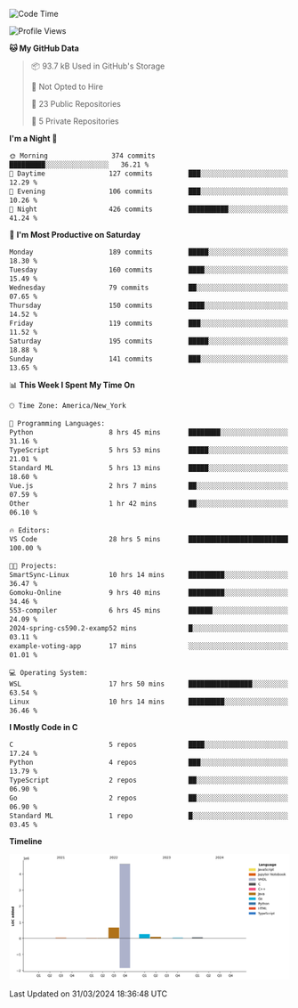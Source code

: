 <!--START_SECTION:waka-->
![Code Time](http://img.shields.io/badge/Code%20Time-158%20hrs%2043%20mins-blue)

![Profile Views](http://img.shields.io/badge/Profile%20Views-1-blue)

**🐱 My GitHub Data** 

> 📦 93.7 kB Used in GitHub's Storage 
 > 
> 🚫 Not Opted to Hire
 > 
> 📜 23 Public Repositories 
 > 
> 🔑 5 Private Repositories 
 > 
**I'm a Night 🦉** 

```text
🌞 Morning                374 commits         █████████░░░░░░░░░░░░░░░░   36.21 % 
🌆 Daytime                127 commits         ███░░░░░░░░░░░░░░░░░░░░░░   12.29 % 
🌃 Evening                106 commits         ███░░░░░░░░░░░░░░░░░░░░░░   10.26 % 
🌙 Night                  426 commits         ██████████░░░░░░░░░░░░░░░   41.24 % 
```
📅 **I'm Most Productive on Saturday** 

```text
Monday                   189 commits         █████░░░░░░░░░░░░░░░░░░░░   18.30 % 
Tuesday                  160 commits         ████░░░░░░░░░░░░░░░░░░░░░   15.49 % 
Wednesday                79 commits          ██░░░░░░░░░░░░░░░░░░░░░░░   07.65 % 
Thursday                 150 commits         ████░░░░░░░░░░░░░░░░░░░░░   14.52 % 
Friday                   119 commits         ███░░░░░░░░░░░░░░░░░░░░░░   11.52 % 
Saturday                 195 commits         █████░░░░░░░░░░░░░░░░░░░░   18.88 % 
Sunday                   141 commits         ███░░░░░░░░░░░░░░░░░░░░░░   13.65 % 
```


📊 **This Week I Spent My Time On** 

```text
🕑︎ Time Zone: America/New_York

💬 Programming Languages: 
Python                   8 hrs 45 mins       ████████░░░░░░░░░░░░░░░░░   31.16 % 
TypeScript               5 hrs 53 mins       █████░░░░░░░░░░░░░░░░░░░░   21.01 % 
Standard ML              5 hrs 13 mins       █████░░░░░░░░░░░░░░░░░░░░   18.60 % 
Vue.js                   2 hrs 7 mins        ██░░░░░░░░░░░░░░░░░░░░░░░   07.59 % 
Other                    1 hr 42 mins        ██░░░░░░░░░░░░░░░░░░░░░░░   06.10 % 

🔥 Editors: 
VS Code                  28 hrs 5 mins       █████████████████████████   100.00 % 

🐱‍💻 Projects: 
SmartSync-Linux          10 hrs 14 mins      █████████░░░░░░░░░░░░░░░░   36.47 % 
Gomoku-Online            9 hrs 40 mins       █████████░░░░░░░░░░░░░░░░   34.46 % 
553-compiler             6 hrs 45 mins       ██████░░░░░░░░░░░░░░░░░░░   24.09 % 
2024-spring-cs590.2-examp52 mins             █░░░░░░░░░░░░░░░░░░░░░░░░   03.11 % 
example-voting-app       17 mins             ░░░░░░░░░░░░░░░░░░░░░░░░░   01.01 % 

💻 Operating System: 
WSL                      17 hrs 50 mins      ████████████████░░░░░░░░░   63.54 % 
Linux                    10 hrs 14 mins      █████████░░░░░░░░░░░░░░░░   36.46 % 
```

**I Mostly Code in C** 

```text
C                        5 repos             ████░░░░░░░░░░░░░░░░░░░░░   17.24 % 
Python                   4 repos             ███░░░░░░░░░░░░░░░░░░░░░░   13.79 % 
TypeScript               2 repos             ██░░░░░░░░░░░░░░░░░░░░░░░   06.90 % 
Go                       2 repos             ██░░░░░░░░░░░░░░░░░░░░░░░   06.90 % 
Standard ML              1 repo              █░░░░░░░░░░░░░░░░░░░░░░░░   03.45 % 
```



**Timeline**

![Lines of Code chart](https://raw.githubusercontent.com/fqzz2000/fqzz2000/main/assets/bar_graph.png)


 Last Updated on 31/03/2024 18:36:48 UTC
<!--END_SECTION:waka-->
